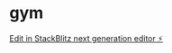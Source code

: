 # gym

[Edit in StackBlitz next generation editor ⚡️](https://stackblitz.com/~/github.com/hernandoCastellon19/gym)